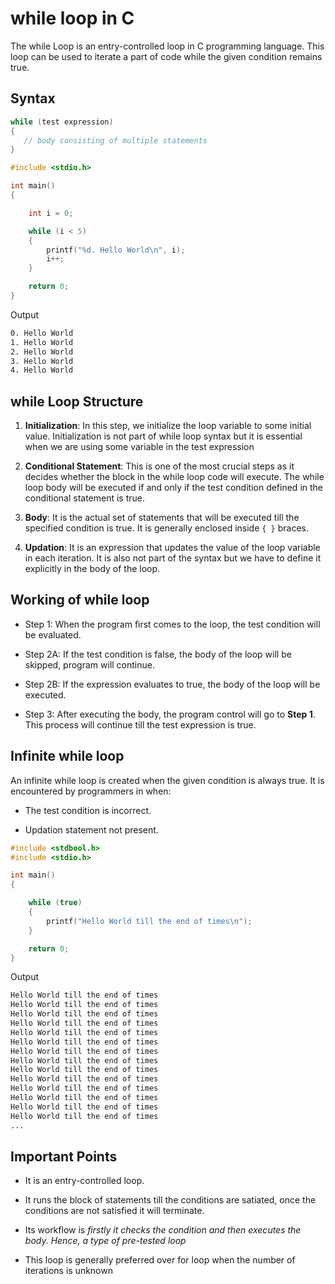 # while loop in C

The while Loop is an entry-controlled loop in C programming language. This loop can be used to iterate a part of code while the given condition remains true.

## Syntax

```c
while (test expression)
{
   // body consisting of multiple statements
}
```

```c
#include <stdio.h>

int main()
{

    int i = 0;

    while (i < 5)
    {
        printf("%d. Hello World\n", i);
        i++;
    }

    return 0;
}
```

Output

```bash
0. Hello World
1. Hello World
2. Hello World
3. Hello World
4. Hello World
```

## while Loop Structure

1. **Initialization**: In this step, we initialize the loop variable to some initial value. Initialization is not part of while loop syntax but it is essential when we are using some variable in the test expression

2. **Conditional Statement**: This is one of the most crucial steps as it decides whether the block in the while loop code will execute. The while loop body will be executed if and only if the test condition defined in the conditional statement is true.

3. **Body**: It is the actual set of statements that will be executed till the specified condition is true. It is generally enclosed inside `{ }` braces.

4. **Updation**: It is an expression that updates the value of the loop variable in each iteration. It is also not part of the syntax but we have to define it explicitly in the body of the loop.

## Working of while loop

- Step 1: When the program first comes to the loop, the test condition will be evaluated.

- Step 2A: If the test condition is false, the body of the loop will be skipped, program will continue.

- Step 2B: If the expression evaluates to true, the body of the loop will be executed.

- Step 3: After executing the body, the program control will go to **Step 1**. This process will continue till the test expression is true.

## Infinite while loop

An infinite while loop is created when the given condition is always true. It is encountered by programmers in when:

- The test condition is incorrect.

- Updation statement not present.

```c
#include <stdbool.h>
#include <stdio.h>

int main()
{

    while (true)
    {
        printf("Hello World till the end of times\n");
    }

    return 0;
}
```

Output

```bash
Hello World till the end of times
Hello World till the end of times
Hello World till the end of times
Hello World till the end of times
Hello World till the end of times
Hello World till the end of times
Hello World till the end of times
Hello World till the end of times
Hello World till the end of times
Hello World till the end of times
Hello World till the end of times
Hello World till the end of times
Hello World till the end of times
Hello World till the end of times
...
```

## Important Points

- It is an entry-controlled loop.

- It runs the block of statements till the conditions are satiated, once the conditions are not satisfied it will terminate.

- Its workflow is *firstly it checks the condition and then executes the body. Hence, a type of pre-tested loop*

- This loop is generally preferred over for loop when the number of iterations is unknown
